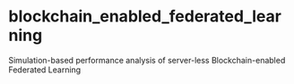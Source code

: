 # blockchain_enabled_federated_learning
Simulation-based performance analysis of server-less Blockchain-enabled Federated Learning
